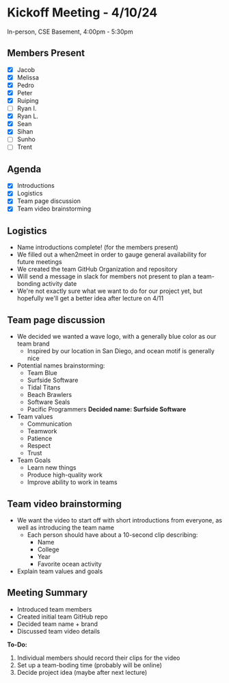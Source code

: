 # Kickoff Meeting - 4/10/24
In-person, CSE Basement, 4:00pm - 5:30pm

## Members Present
- [x] Jacob
- [x] Melissa
- [x] Pedro
- [x] Peter
- [x] Ruiping
- [ ] Ryan I.
- [x] Ryan L.
- [x] Sean
- [x] Sihan
- [ ] Sunho
- [ ] Trent

## Agenda
- [x] Introductions
- [x] Logistics
- [x] Team page discussion
- [x] Team video brainstorming

## Logistics
- Name introductions complete! (for the members present)
- We filled out a when2meet in order to gauge general availability for future meetings
- We created the team GitHub Organization and repository
- Will send a message in slack for members not present to plan a team-bonding activity date
- We're not exactly sure what we want to do for our project yet, but hopefully we'll get a better idea after lecture on 4/11

## Team page discussion
- We decided we wanted a wave logo, with a generally blue color as our team brand
  - Inspired by our location in San Diego, and ocean motif is generally nice
- Potential names brainstorming:
  - Team Blue
  - Surfside Software
  - Tidal Titans
  - Beach Brawlers
  - Software Seals
  - Pacific Programmers
**Decided name: Surfside Software**
- Team values
  - Communication
  - Teamwork
  - Patience
  - Respect
  - Trust
- Team Goals
  - Learn new things
  - Produce high-quality work
  - Improve ability to work in teams

## Team video brainstorming
- We want the video to start off with short introductions from everyone, as well as introducing the team name
  - Each person should have about a 10-second clip describing: 
    - Name
    - College
    - Year
    - Favorite ocean activity
- Explain team values and goals

## Meeting Summary
- Introduced team members
- Created initial team GitHub repo
- Decided team name + brand
- Discussed team video details

**To-Do:**
1. Individual members should record their clips for the video
2. Set up a team-boding time (probably will be online)
3. Decide project idea (maybe after next lecture)
